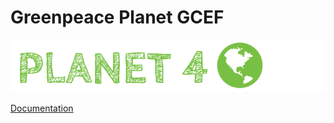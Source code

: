 # Greenpeace Planet GCEF

![Planet4](./planet4.png)

[Documentation](https://support.greenpeace.org/planet4/nro-customization/deployment)
